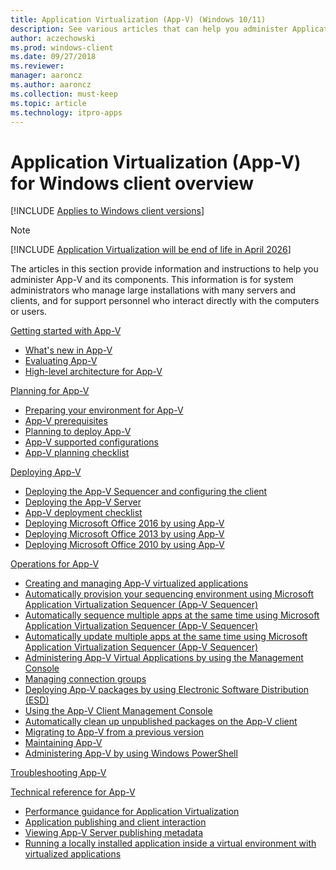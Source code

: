 ```yaml
---
title: Application Virtualization (App-V) (Windows 10/11)
description: See various articles that can help you administer Application Virtualization (App-V) and its components.
author: aczechowski
ms.prod: windows-client
ms.date: 09/27/2018
ms.reviewer: 
manager: aaroncz
ms.author: aaroncz
ms.collection: must-keep
ms.topic: article
ms.technology: itpro-apps
---
```


# Application Virtualization (App-V) for Windows client overview

[!INCLUDE [Applies to Windows client versions](../includes/applies-to-windows-client-versions.md)]

> [!NOTE]
> [!INCLUDE [Application Virtualization will be end of life in April 2026](../includes/app-v-end-life-statement.md)]

The articles in this section provide information and instructions to help you administer App-V and its components. This information is for system administrators who manage large installations with many servers and clients, and for support personnel who interact directly with the computers or users.

[Getting started with App-V](appv-getting-started.md)  

- [What's new in App-V](appv-about-appv.md)
- [Evaluating App-V](appv-evaluating-appv.md)
- [High-level architecture for App-V](appv-high-level-architecture.md)

[Planning for App-V](appv-planning-for-appv.md)  

- [Preparing your environment for App-V](appv-preparing-your-environment.md)
- [App-V prerequisites](appv-prerequisites.md)
- [Planning to deploy App-V](appv-planning-to-deploy-appv.md)
- [App-V supported configurations](appv-supported-configurations.md)
- [App-V planning checklist](appv-planning-checklist.md)

[Deploying App-V](appv-deploying-appv.md)  

- [Deploying the App-V Sequencer and configuring the client](appv-deploying-the-appv-sequencer-and-client.md)
- [Deploying the App-V Server](appv-deploying-the-appv-server.md)
- [App-V deployment checklist](appv-deployment-checklist.md)
- [Deploying Microsoft Office 2016 by using App-V](appv-deploying-microsoft-office-2016-with-appv.md)
- [Deploying Microsoft Office 2013 by using App-V](appv-deploying-microsoft-office-2013-with-appv.md)
- [Deploying Microsoft Office 2010 by using App-V](appv-deploying-microsoft-office-2010-wth-appv.md)

[Operations for App-V](appv-operations.md)  

- [Creating and managing App-V virtualized applications](appv-creating-and-managing-virtualized-applications.md)
- [Automatically provision your sequencing environment using Microsoft Application Virtualization Sequencer (App-V Sequencer)](appv-auto-provision-a-vm.md)
- [Automatically sequence multiple apps at the same time using Microsoft Application Virtualization Sequencer (App-V Sequencer)](appv-auto-batch-sequencing.md)
- [Automatically update multiple apps at the same time using Microsoft Application Virtualization Sequencer (App-V Sequencer)](appv-auto-batch-updating.md)
- [Administering App-V Virtual Applications by using the Management Console](appv-administering-virtual-applications-with-the-management-console.md)
- [Managing connection groups](appv-managing-connection-groups.md)
- [Deploying App-V packages by using Electronic Software Distribution (ESD)](appv-deploying-packages-with-electronic-software-distribution-solutions.md)
- [Using the App-V Client Management Console](appv-using-the-client-management-console.md)
- [Automatically clean up unpublished packages on the App-V client](appv-auto-clean-unpublished-packages.md)
- [Migrating to App-V from a previous version](appv-migrating-to-appv-from-a-previous-version.md)
- [Maintaining App-V](appv-maintaining-appv.md)
- [Administering App-V by using Windows PowerShell](appv-administering-appv-with-powershell.md)

[Troubleshooting App-V](appv-troubleshooting.md)  

[Technical reference for App-V](appv-technical-reference.md)  

- [Performance guidance for Application Virtualization](appv-performance-guidance.md)
- [Application publishing and client interaction](appv-application-publishing-and-client-interaction.md)
- [Viewing App-V Server publishing metadata](appv-viewing-appv-server-publishing-metadata.md)
- [Running a locally installed application inside a virtual environment with virtualized applications](appv-running-locally-installed-applications-inside-a-virtual-environment.md)



